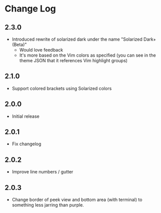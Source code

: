 # Change Log

## 2.3.0

- Introduced rewrite of solarized dark under the name "Solarized Dark+ (Beta)"
  - Would love feedback
  - It's more based on the Vim colors as specified (you can see in the theme JSON that it references Vim highlight groups)

## 2.1.0

- Support colored brackets using Solarized colors

## 2.0.0

- Initial release

## 2.0.1

- Fix changelog

## 2.0.2

- Improve line numbers / gutter

## 2.0.3

- Change border of peek view and bottom area (with terminal) to something less jarring than purple.
